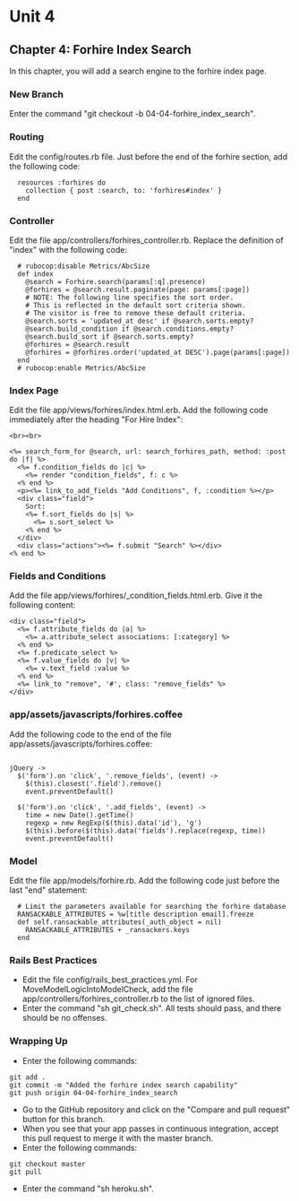 # Unit 4
## Chapter 4: Forhire Index Search

In this chapter, you will add a search engine to the forhire index page.

### New Branch
Enter the command "git checkout -b 04-04-forhire_index_search".

### Routing
Edit the config/routes.rb file.  Just before the end of the forhire section, add the following code:
```
  resources :forhires do
    collection { post :search, to: 'forhires#index' }
  end
```

### Controller
Edit the file app/controllers/forhires_controller.rb.  Replace the definition of "index" with the following code:
```
  # rubocop:disable Metrics/AbcSize
  def index
    @search = Forhire.search(params[:q].presence)
    @forhires = @search.result.paginate(page: params[:page])
    # NOTE: The following line specifies the sort order.
    # This is reflected in the default sort criteria shown.
    # The visitor is free to remove these default criteria.
    @search.sorts = 'updated_at desc' if @search.sorts.empty?
    @search.build_condition if @search.conditions.empty?
    @search.build_sort if @search.sorts.empty?
    @forhires = @search.result
    @forhires = @forhires.order('updated_at DESC').page(params[:page])
  end
  # rubocop:enable Metrics/AbcSize
```

### Index Page
Edit the file app/views/forhires/index.html.erb.  Add the following code immediately after the heading "For Hire Index":
```
<br><br>

<%= search_form_for @search, url: search_forhires_path, method: :post do |f| %>
  <%= f.condition_fields do |c| %>
    <%= render "condition_fields", f: c %>
  <% end %>
  <p><%= link_to_add_fields "Add Conditions", f, :condition %></p>
  <div class="field">
    Sort:
    <%= f.sort_fields do |s| %>
      <%= s.sort_select %>
    <% end %>
  </div>
  <div class="actions"><%= f.submit "Search" %></div>
<% end %>
```

### Fields and Conditions
Add the file app/views/forhires/_condition_fields.html.erb.  Give it the following content:
```
<div class="field">
  <%= f.attribute_fields do |a| %>
    <%= a.attribute_select associations: [:category] %>
  <% end %>
  <%= f.predicate_select %>
  <%= f.value_fields do |v| %>
    <%= v.text_field :value %>
  <% end %>
  <%= link_to "remove", '#', class: "remove_fields" %>
</div>
```

### app/assets/javascripts/forhires.coffee
Add the following code to the end of the file app/assets/javascripts/forhires.coffee:
```

jQuery ->
  $('form').on 'click', '.remove_fields', (event) ->
    $(this).closest('.field').remove()
    event.preventDefault()

  $('form').on 'click', '.add_fields', (event) ->
    time = new Date().getTime()
    regexp = new RegExp($(this).data('id'), 'g')
    $(this).before($(this).data('fields').replace(regexp, time))
    event.preventDefault()
```

### Model
Edit the file app/models/forhire.rb.  Add the following code just before the last "end" statement:
```
  # Limit the parameters available for searching the forhire database
  RANSACKABLE_ATTRIBUTES = %w[title description email].freeze
  def self.ransackable_attributes(_auth_object = nil)
    RANSACKABLE_ATTRIBUTES + _ransackers.keys
  end
```

### Rails Best Practices
* Edit the file config/rails_best_practices.yml.  For MoveModelLogicIntoModelCheck, add the file app/controllers/forhires_controller.rb to the list of ignored files.
* Enter the command "sh git_check.sh".  All tests should pass, and there should be no offenses.

### Wrapping Up
* Enter the following commands:
```
git add .
git commit -m "Added the forhire index search capability"
git push origin 04-04-forhire_index_search
```
* Go to the GitHub repository and click on the "Compare and pull request" button for this branch.
* When you see that your app passes in continuous integration, accept this pull request to merge it with the master branch.
* Enter the following commands:
```
git checkout master
git pull
```
* Enter the command "sh heroku.sh".
